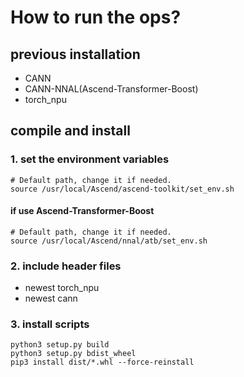 # How to run the ops?

## previous installation
+ CANN
+ CANN-NNAL(Ascend-Transformer-Boost)
+ torch_npu

## compile and install
### 1. set the environment variables
 ```shell
# Default path, change it if needed.
source /usr/local/Ascend/ascend-toolkit/set_env.sh
 ```
#### if use Ascend-Transformer-Boost
 ```shell
# Default path, change it if needed.
source /usr/local/Ascend/nnal/atb/set_env.sh 
 ```

### 2. include header files

+ newest torch_npu
+ newest cann

### 3. install scripts
```shell
python3 setup.py build
python3 setup.py bdist_wheel
pip3 install dist/*.whl --force-reinstall
```
